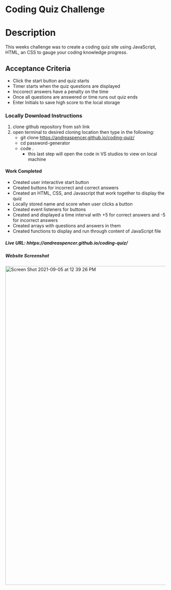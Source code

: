# Coding Quiz Challenge

# Description
This weeks challenge was to create a coding quiz site using JavaScript, HTML, an CSS to gauge your coding knowledge progress.

## Acceptance Criteria
* Click the start button and quiz starts
* Timer starts when the quiz questions are displayed
* Inccorect answers have a penalty on the time
* Once all questions are answered or time runs out quiz ends
* Enter Initials to save high score to the local storage

### Locally Download Instructions
1. clone github repository from ssh link
2. open terminal to desired cloning location then type in the following:
    * git clone https://andreaspencer.github.io/coding-quiz/
    * cd password-generator
    * code .
        - this last step will open the code in VS studios to view on local machine

#### Work Completed
* Created user interactive start button
* Created buttons for incorrect and correct answers
* Created an HTML, CSS, and Javascript that work together to display the quiz
* Locally stored name and score when user clicks a button
* Created event listeners for buttons
* Created and displayed a time interval with +5 for correct answers and -5 for incorrect answers
* Created arrays with questions and answers in them
* Created functions to display and run through content of JavaScript file

##### Live URL: hhtps://andreaspencer.github.io/coding-quiz/

##### Website Screenshot
<img width="999" alt="Screen Shot 2021-09-05 at 12 39 26 PM" src="https://user-images.githubusercontent.com/87836575/132139404-9a277944-d475-43f9-8b08-f4a5f3c5ad27.png">

